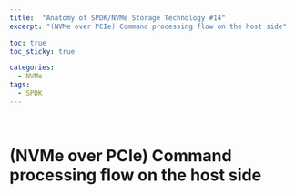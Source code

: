 ```yaml
---
title:  "Anatomy of SPDK/NVMe Storage Technology #14"
excerpt: "(NVMe over PCIe) Command processing flow on the host side"

toc: true
toc_sticky: true

categories:
  - NVMe
tags:
  - SPDK
---
```


<br>

# (NVMe over PCIe) Command processing flow on the host side

